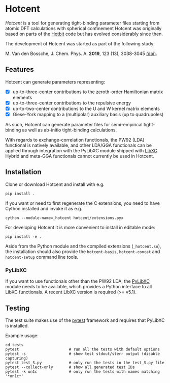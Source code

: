 # Hotcent

*Hotcent* is a tool for generating tight-binding parameter files
starting from atomic DFT calculations with spherical confinement
Hotcent was originally based on parts of the [Hotbit](
https://github.com/pekkosk/hotbit/) code but has evolved considerably
since then.

The development of Hotcent was started as part of the following study:

M. Van den Bossche, J. Chem. Phys. A. **2019**, 123 (13), 3038-3045
[(doi)](https://dx.doi.org/10.1021/acs.jpca.9b00927).


## Features

Hotcent can generate parameters representing:

- [x] up-to-three-center contributions to the zeroth-order Hamiltonian
      matrix elements
- [x] up-to-three-center contributions to the repulsive energy
- [x] up-to-two-center contributions to the U and W kernel matrix elements
- [x] Giese-York mapping to a (multipolar) auxiliary basis (up to quadrupoles)

As such, Hotcent can generate parameter files for semi-empirical
tight-binding as well as ab-initio tight-binding calculations.

With regards to exchange-correlation functionals, the PW92
(LDA) functional is natively available, and other LDA/GGA
functionals can be applied through integration with the PyLibXC
module shipped with [LibXC](https://www.tddft.org/programs/libxc).
Hybrid and meta-GGA functionals cannot currently be used in
Hotcent.


## Installation

Clone or download Hotcent and install with e.g.
```shell
pip install .
```

If you want or need to first regenerate the C extensions,
you need to have Cython installed and invoke it as e.g.
```shell
cython --module-name=_hotcent hotcent/extensions.pyx
```

For developing Hotcent it is more convenient to install in editable mode:
```shell
pip install -e .
```

Aside from the Python module and the compiled extensions (`_hotcent.so`),
the installation should also provide the `hotcent-basis`, `hotcent-concat`
and `hotcent-setup` command line tools.


### PyLibXC

If you want to use functionals other than the PW92 LDA, the [PyLibXC](
https://www.tddft.org/programs/libxc/installation/#python-library) module
needs to be available, which provides a Python interface to all
LibXC functionals. A recent LibXC version is required (>= v5.1).


## Testing

The test suite makes use of the [pytest](https://docs.pytest.org) framework
and requires that PyLibXC is installed.

Example usage:
```shell
cd tests
pytest                      # run all the tests with default options
pytest -s                   # show test stdout/sterr output (disable capturing)
pytest test_S.py            # only run the tests in the test_S.py file
pytest --collect-only       # show all generated test IDs
pytest -k on1c              # only run the tests with names matching '*on1c*'
```
